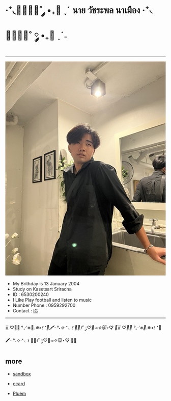 # ‧⁺◟🧝🏻‍♀️🎄˚ ༘ •₊🎁 ˎˊ นาย วัชระพล นาเมือง ‧⁺◟🧝🏻‍♀️🎄˚ ༘ •₊🎁 ˎˊ˗
---
![Ter](Terr/Ter.jpg)
*  My Brithday is 13 January 2004
*  Study on Kasetsart Sriracha
*  ID : 6530200240
*  I Like Play football and listen to music
*  Number Phone  :  0959292700
*  Contact : [IG](https://www.instagram.com/Ter.tl)
---

 =͟͟͞͞  ♡🎅🏻 °₊·ˈ∗🎄*.❅•꒰ ⁺🎨🖍⋆ °˖✧‧⁺◟꒰ 🦌🎄꒱˚ ༘♡🧀⌯✧🐭⋆♡̷̷̷ 💌=͟͟͞͞  ♡🎅🏻 °₊·ˈ∗🎄*.❅•꒰ ⁺🎨🖍⋆ °˖✧‧⁺◟꒰ 🦌🎄꒱˚ ༘♡🧀⌯✧🐭⋆♡̷̷̷ 💌🦌
##  more
*  [sandbox](sandbox.md)
*  [ecard](xmas.md)

*  [Pluem](https://kongsiri07.github.io)




